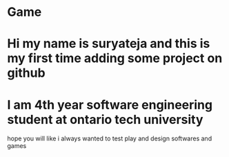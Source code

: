 # Game
# Hi my name is suryateja and this is my first time adding some project on github 
# I am 4th year software engineering student at ontario tech university 
hope you will like
i always wanted to test play and design softwares and games 
